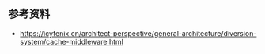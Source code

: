 ## 参考资料
- https://icyfenix.cn/architect-perspective/general-architecture/diversion-system/cache-middleware.html